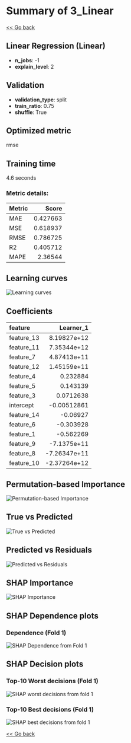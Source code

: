 # Summary of 3_Linear

[<< Go back](../README.md)


## Linear Regression (Linear)
- **n_jobs**: -1
- **explain_level**: 2

## Validation
 - **validation_type**: split
 - **train_ratio**: 0.75
 - **shuffle**: True

## Optimized metric
rmse

## Training time

4.6 seconds

### Metric details:
| Metric   |    Score |
|:---------|---------:|
| MAE      | 0.427663 |
| MSE      | 0.618937 |
| RMSE     | 0.786725 |
| R2       | 0.405712 |
| MAPE     | 2.36544  |



## Learning curves
![Learning curves](learning_curves.png)

## Coefficients
| feature    |    Learner_1 |
|:-----------|-------------:|
| feature_13 |  8.19827e+12 |
| feature_11 |  7.35344e+12 |
| feature_7  |  4.87413e+11 |
| feature_12 |  1.45159e+11 |
| feature_4  |  0.232884    |
| feature_5  |  0.143139    |
| feature_3  |  0.0712638   |
| intercept  | -0.00512861  |
| feature_14 | -0.06927     |
| feature_6  | -0.303928    |
| feature_1  | -0.562269    |
| feature_9  | -7.1375e+11  |
| feature_8  | -7.26347e+11 |
| feature_10 | -2.37264e+12 |


## Permutation-based Importance
![Permutation-based Importance](permutation_importance.png)
## True vs Predicted

![True vs Predicted](true_vs_predicted.png)


## Predicted vs Residuals

![Predicted vs Residuals](predicted_vs_residuals.png)



## SHAP Importance
![SHAP Importance](shap_importance.png)

## SHAP Dependence plots

### Dependence (Fold 1)
![SHAP Dependence from Fold 1](learner_fold_0_shap_dependence.png)

## SHAP Decision plots

### Top-10 Worst decisions (Fold 1)
![SHAP worst decisions from fold 1](learner_fold_0_shap_worst_decisions.png)
### Top-10 Best decisions (Fold 1)
![SHAP best decisions from fold 1](learner_fold_0_shap_best_decisions.png)

[<< Go back](../README.md)
